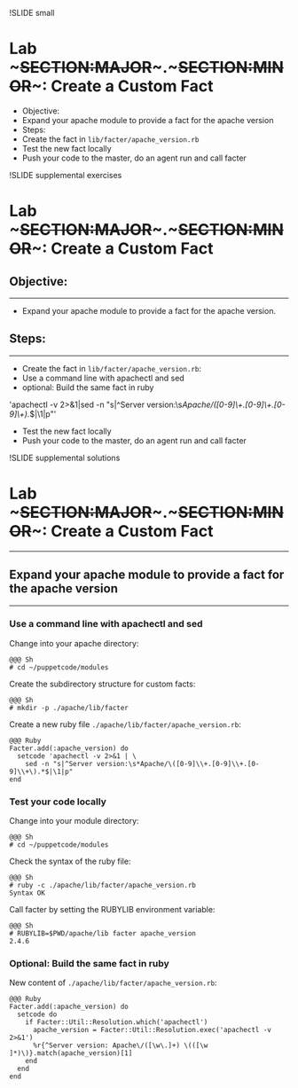 !SLIDE small
# Lab ~~~SECTION:MAJOR~~~.~~~SECTION:MINOR~~~: Create a Custom Fact

* Objective:
 * Expand your apache module to provide a fact for the apache version
* Steps:
 * Create the fact in `lib/facter/apache_version.rb`
 * Test the new fact locally
 * Push your code to the master, do an agent run and call facter


!SLIDE supplemental exercises
# Lab ~~~SECTION:MAJOR~~~.~~~SECTION:MINOR~~~: Create a Custom Fact

## Objective:

****

* Expand your apache module to provide a fact for the apache version.

## Steps:

****

* Create the fact in `lib/facter/apache_version.rb`:
 * Use a command line with apachectl and sed
 * optional: Build the same fact in ruby

'apachectl -v 2>&1|sed -n "s|^Server version:\s*Apache/\([0-9]\\+.[0-9]\\+.[0-9]\\+\).*$|\1|p"'

* Test the new fact locally
* Push your code to the master, do an agent run and call facter


!SLIDE supplemental solutions
# Lab ~~~SECTION:MAJOR~~~.~~~SECTION:MINOR~~~: Create a Custom Fact

****

## Expand your apache module to provide a fact for the apache version

****

### Use a command line with apachectl and sed

Change into your apache directory:

    @@@ Sh
    # cd ~/puppetcode/modules

Create the subdirectory structure for custom facts:

    @@@ Sh
    # mkdir -p ./apache/lib/facter

Create a new ruby file `./apache/lib/facter/apache_version.rb`:

    @@@ Ruby
    Facter.add(:apache_version) do
      setcode 'apachectl -v 2>&1 | \
        sed -n "s|^Server version:\s*Apache/\([0-9]\\+.[0-9]\\+.[0-9]\\+\).*$|\1|p"
    end

### Test your code locally

Change into your module directory:

    @@@ Sh
    # cd ~/puppetcode/modules

Check the syntax of the ruby file:

    @@@ Sh
    # ruby -c ./apache/lib/facter/apache_version.rb
    Syntax OK

Call facter by setting the RUBYLIB environment variable:

    @@@ Sh
    # RUBYLIB=$PWD/apache/lib facter apache_version
    2.4.6

### Optional: Build the same fact in ruby

New content of `./apache/lib/facter/apache_version.rb`:

    @@@ Ruby
    Facter.add(:apache_version) do
      setcode do
        if Facter::Util::Resolution.which('apachectl')
          apache_version = Facter::Util::Resolution.exec('apachectl -v 2>&1')
          %r{^Server version: Apache\/([\w\.]+) \(([\w ]*)\)}.match(apache_version)[1]
        end
      end
    end
